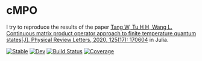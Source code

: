 # cMPO

I try to reproduce the results of the paper [Tang W, Tu H H, Wang L. Continuous matrix product operator approach to finite temperature quantum states[J]. Physical Review Letters, 2020, 125(17): 170604](https://journals.aps.org/prl/abstract/10.1103/PhysRevLett.125.170604) in Julia.

[![Stable](https://img.shields.io/badge/docs-stable-blue.svg)](https://lovemy569.github.io/cMPO.jl/stable/)
[![Dev](https://img.shields.io/badge/docs-dev-blue.svg)](https://lovemy569.github.io/cMPO.jl/dev/)
[![Build Status](https://github.com/lovemy569/cMPO.jl/actions/workflows/CI.yml/badge.svg?branch=main)](https://github.com/lovemy569/cMPO.jl/actions/workflows/CI.yml?query=branch%3Amain)
[![Coverage](https://codecov.io/gh/lovemy569/cMPO.jl/branch/main/graph/badge.svg)](https://codecov.io/gh/lovemy569/cMPO.jl)
